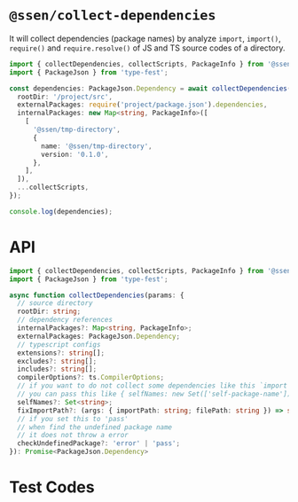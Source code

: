 # `@ssen/collect-dependencies`

It will collect dependencies (package names) by analyze `import`, `import()`, `require()` and `require.resolve()` of JS and TS source codes of a directory.

```ts
import { collectDependencies, collectScripts, PackageInfo } from '@ssen/collect-dependencies';
import { PackageJson } from 'type-fest';

const dependencies: PackageJson.Dependency = await collectDependencies({
  rootDir: '/project/src',
  externalPackages: require('project/package.json').dependencies,
  internalPackages: new Map<string, PackageInfo>([
    [
      '@ssen/tmp-directory',
      {
        name: '@ssen/tmp-directory',
        version: '0.1.0',
      },
    ],
  ]),
  ...collectScripts,
});

console.log(dependencies);
```

# API

```ts
import { collectDependencies, collectScripts, PackageInfo } from '@ssen/collect-dependencies';
import { PackageJson } from 'type-fest';

async function collectDependencies(params: {
  // source directory
  rootDir: string;
  // dependency references
  internalPackages?: Map<string, PackageInfo>;
  externalPackages: PackageJson.Dependency;
  // typescript configs
  extensions?: string[];
  excludes?: string[];
  includes?: string[];
  compilerOptions?: ts.CompilerOptions;
  // if you want to do not collect some dependencies like this `import {} from 'self-package-name'`
  // you can pass this like { selfNames: new Set(['self-package-name']) }
  selfNames?: Set<string>;
  fixImportPath?: (args: { importPath: string; filePath: string }) => string;
  // if you set this to 'pass'
  // when find the undefined package name
  // it does not throw a error
  checkUndefinedPackage?: 'error' | 'pass';
}): Promise<PackageJson.Dependency>
```

# Test Codes

<!-- import __tests__/*.test.ts -->
<!-- importend -->